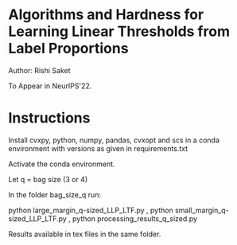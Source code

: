 # Algorithms and Hardness for Learning Linear Thresholds from Label Proportions

Author: Rishi Saket

To Appear in NeurIPS'22.

# Instructions

Install cvxpy, python, numpy, pandas, cvxopt and scs in a conda environment with versions as given in requirements.txt

Activate the conda environment.

Let q = bag size (3 or 4)

In the folder bag_size_q run:

python large_margin_q-sized_LLP_LTF.py , python small_margin_q-sized_LLP_LTF.py , python processing_results_q_sized.py

Results available in tex files in the same folder.

